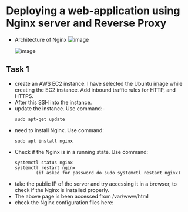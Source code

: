 # Deploying a web-application using Nginx server and Reverse Proxy

- Architecture of Nginx
   ![image](https://github.com/574n13y/Aws/assets/35293085/52aed881-f89d-455b-bef1-d7f969eadb77)

  ![image](https://github.com/574n13y/Aws/assets/35293085/b6e561e7-946f-40de-ae37-d661c722b41c)

## Task 1
  - create an AWS EC2 instance. I have selected the Ubuntu image while creating the EC2 instance. Add inbound traffic rules for HTTP, and HTTPS.
  - After this SSH into the instance.
  - update the instance. Use command:-
     ```
     sudo apt-get update
     ```
  - need to install Nginx. Use command:
    ```
    sudo apt install nginx
    ```
  - Check if the Nginx is in a running state. Use command:
    ```
    systemctl status nginx
    systemctl restart nginx 
            (if asked for password do sudo systemctl restart nginx)
    ```
 - take the public IP of the server and try accessing it in a browser, to check if the Nginx is installed properly.
 - The above page is been accessed from /var/www/html
 - check the Nginx configuration files here:
   

   

